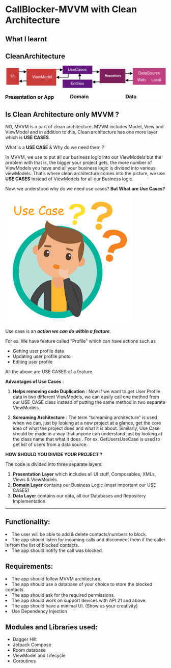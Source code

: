 # CallBlocker-MVVM with Clean Architecture

<h2>What I learnt</h2>

## CleanArchitecture

![Screenshot](clean_arch.png)

## Is Clean Architecture only MVVM ?

NO, MVVM is a part of clean architecture. MVVM includes Model, View and ViewModel and in addition to this, Clean architecture has one more layer which is **USE CASES**.


What is a **USE CASE** & Why do we need them ?

In MVVM, we use to put all our business logic into our ViewModels but the problem with that is, the bigger your project gets,
the more number of ViewModels you have and all your business logic is divided into various viewModels.
That’s where clean architecture comes into the picture, we use **USE CASES** instead of ViewModels for all our Business logic.


Now, we understood why do we need use cases? **But What are Use Cases?**

![Screenshot](usecase_think.png)

Use case is an **_action we can do within a feature_**.

For ex. We have feature called “Profile” which can have actions such as
- Getting user profile data
- Updating user profile photo
- Editing user profile

All the above are USE CASES of a feature.


**Advantages of Use Cases** :

1. **Helps removing code Duplication** : Now if we want to get User Profile data in two different ViewModels, we can easily call one method from our USE_CASE class instead of putting the same method in two separate ViewModels.

2. **Screaming Architecture** : The term “screaming architecture” is used when we can, just by looking at a new project at a glance, get the core idea of what the project does and what it is about. Similarly, Use Case should be made in a way that anyone can understand just by looking at the class name that what it does . For ex. GetUsersUseCase is used to get list of users from a data source.




**HOW SHOULD YOU DIVIDE YOUR PROJECT ?**

The code is divided into three separate layers:

1. **Presentation Layer** which includes all UI stuff, Composables, XMLs, Views & ViewModels.
2. **Domain Layer** contains our Business Logic (most important our USE CASES)
3. **Data Layer** contains our data, all our Databases and Repository Implementation.

-----------------------------------------------------------------------------------------

<h2>Functionality:</h2>

<li>The user will be able to add & delete contacts/numbers to block.</li>
<li>The app should listen for incoming calls and disconnect them if the caller is from the list of blocked contacts.</li>
<li>The app should notify the call was blocked.</li>


<h2>Requirements:</h2>
<li>The app should follow MVVM architecture.</li>
<li>The app should use a database of your choice to store the blocked contacts.</li>
<li>The app should ask for the required permissions.</li>
<li>The app should work on support devices with API 21 and above.</li>
<li>The app should have a minimal UI. (Show us your creativity)</li>
<li>Use Dependency Injection</li>


<h2>Modules and Libraries used:</h2>

<ul>
	<li>Dagger Hilt</li>
	<li>Jetpack Compose</li>
	<li>Room database</li>
	<li>ViewModel and Lifecycle</li>
	<li>Coroutines</li>
</ul>

